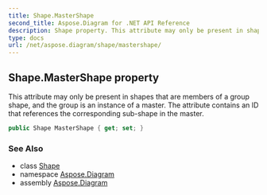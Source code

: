 ```yaml
---
title: Shape.MasterShape
second_title: Aspose.Diagram for .NET API Reference
description: Shape property. This attribute may only be present in shapes that are members of a group shape and the group is an instance of a master. The attribute contains an ID that references the corresponding subshape in the master
type: docs
url: /net/aspose.diagram/shape/mastershape/
---
```

## Shape.MasterShape property

This attribute may only be present in shapes that are members of a group shape, and the group is an instance of a master. The attribute contains an ID that references the corresponding sub-shape in the master.

```csharp
public Shape MasterShape { get; set; }
```

### See Also

* class [Shape](../)
* namespace [Aspose.Diagram](../../shape/)
* assembly [Aspose.Diagram](../../../)


